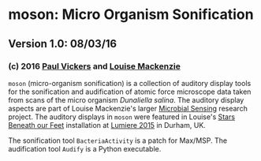 # moson: Micro Organism Sonification

## Version 1.0: 08/03/16

### (c) 2016 [Paul Vickers](mailto:paul.vickers@northumbria.ac.uk) and [Louise Mackenzie](mailto:info@loumackenzie.com)

`moson` (micro-organism sonification) is a collection of auditory display tools for the 
sonification and audification of atomic force microscope data taken from scans of
the micro organism *Dunaliella salina*. The auditory display aspects are part of Louise 
Mackenzie's larger [Microbial Sensing](http://www.viralexperiments.co/#!viral-experiment-2/cle2)
research project. The auditory displays in `moson` were featured in Louise's 
[Stars Beneath our Feet](http://www.lumiere-festival.com/programme/durham/the-stars-beneath-our-feet/) 
installation at [Lumiere 2015](http://www.lumiere-festival.com/durham-2015/) in Durham, UK.

The sonification tool `BacteriaActivity` is a patch for Max/MSP. The audification tool
`Audify` is a Python executable.
